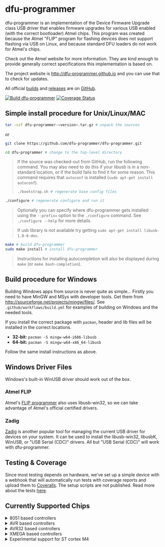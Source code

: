 # dfu-programmer

dfu-programmer is an implementation of the Device Firmware Upgrade class USB driver that enables firmware upgrades for various USB enabled (with the correct bootloader) Atmel chips.
This program was created because the Atmel "FLIP" program for flashing devices does not support flashing via USB on Linux, and because standard DFU loaders do not work for Atmel's chips.

Check out the Atmel website for more information.
They are kind enough to provide generally correct specifications this implementation is based on.

The project website is http://dfu-programmer.github.io and you can use that to check for updates.

All official [builds](https://github.com/dfu-programmer/dfu-programmer/actions) and [releases](https://github.com/dfu-programmer/dfu-programmer/releases) are on [GitHub](https://github.com/dfu-programmer/dfu-programmer).

[![Build dfu-programmer](https://github.com/dfu-programmer/dfu-programmer/actions/workflows/build.yml/badge.svg)](https://github.com/dfu-programmer/dfu-programmer/actions/workflows/build.yml)
[![Coverage Status](https://coveralls.io/repos/github/dfu-programmer/dfu-programmer/badge.svg?branch=master)](https://coveralls.io/github/dfu-programmer/dfu-programmer?branch=master)

## Simple install procedure for Unix/Linux/MAC

```bash
tar -xzf dfu-programmer-<version>.tar.gz # unpack the sources
```

_or_

```bash
git clone https://github.com/dfu-programmer/dfu-programmer.git
```

```bash
cd dfu-programmer # change to the top-level directory
```

> If the source was checked-out from GitHub, run the following command.
> You may also need to do this if your libusb is in a non-standard location, or if the build fails to find it for some reason.
> This command requires that `autoconf` is installed (`sudo apt-get install autoconf`).
> 
> ```bash
> ./bootstrap.sh # regenerate base config files
> ```

```bash
./configure # regenerate configure and run it
```

> Optionally you can specify where dfu-programmer gets installed using the `--prefix=` option to the `./configure` command.
> See `./configure --help` for more details.

> If usb library is not available try getting `sudo apt-get install libusb-1.0-0-dev`.

```bash
make # build dfu-programmer
sudo make install # install dfu-programmer
```

> Instructions for installing autocompletion will also be displayed during `make` (or `make bash-completion`).

## Build procedure for Windows

Building Windows apps from source is never quite as simple...
Firstly you need to have MinGW and MSys with developer tools.
Get them from http://sourceforge.net/projects/mingw/files/.
See `.github/workflows/build.yml` for examples of building on Windows and the needed tools.

If you install the correct package with `pacman`, header and lib files will be installed in the correct locations.

- **32-bit:** `pacman -S mingw-w64-i686-libusb`
- **64-bit:** `pacman -S mingw-w64-x86_64-libusb`

Follow the same install instructions as above.

## Windows Driver Files

Windows's built-in WinUSB driver should work out of the box.

### Atmel FLIP

Atmel's [FLIP programmer](https://www.microchip.com/en-us/development-tool/flip) also uses libusb-win32, so we can take advantage of Atmel's official certified drivers.

### Zadig

[Zadig](https://zadig.akeo.ie) is another popular tool for managing the current USB driver for devices on your system.
It can be used to install the libusb-win32, libusbK, WinUSB, or "USB Serial (CDC)" drivers.
All but "USB Serial (CDC)" will work with dfu-programmer.

## Testing & Coverage

Since most testing depends on hardware, we've set up a simple device with a webhook that will automatically run tests with coverage reports and upload them to [Coveralls](https://coveralls.io/github/dfu-programmer/dfu-programmer).
The setup scripts are not <!-- yet? --> published.
Read more about the tests [here](test/README.md).

## Currently Supported Chips

<details><summary>8051 based controllers</summary>

- at89c51snd1c
- at89c51snd2c
- at89c5130
- at89c5131
- at89c5132

</details>

<details><summary>AVR based controllers</summary>

- at90usb1287
- at90usb1286
- at90usb1287-4k
- at90usb1286-4k
- at90usb647
- at90usb646
- at90usb162
- at90usb82
- atmega32u6
- atmega32u4
- atmega32u2
- atmega16u4
- atmega16u2
- atmega8u2

</details>

<details><summary>AVR32 based controllers</summary>

- at32uc3a0128
- at32uc3a1128
- at32uc3a0256
- at32uc3a1256
- at32uc3a0512
- at32uc3a1512
- at32uc3a0512es
- at32uc3a1512es
- at32uc3a364
- at32uc3a364s
- at32uc3a3128
- at32uc3a3128s
- at32uc3a3256
- at32uc3a3256s
- at32uc3a4256s
- at32uc3b064
- at32uc3b164
- at32uc3b0128
- at32uc3b1128
- at32uc3b0256
- at32uc3b1256
- at32uc3b0256es
- at32uc3b1256es
- at32uc3b0512
- at32uc3b1512
- at32uc3c064
- at32uc3c0128
- at32uc3c0256
- at32uc3c0512
- at32uc3c164
- at32uc3c1128
- at32uc3c1256
- at32uc3c1512
- at32uc3c264
- at32uc3c2128
- at32uc3c2256
- at32uc3c2512

</details>

<details><summary>XMEGA based controllers</summary>

- atxmega64a1u
- atxmega128a1u
- atxmega64a3u
- atxmega128a3u
- atxmega192a3u
- atxmega256a3u
- atxmega16a4u
- atxmega32a4u
- atxmega64a4u
- atxmega128a4u
- atxmega256a3bu
- atxmega64b1
- atxmega128b1
- atxmega64b3
- atxmega128b3
- atxmega64c3
- atxmega128c3
- atxmega256c3
- atxmega384c3
- atxmega16c4
- atxmega32c4

</details>

<details><summary>Experimental support for ST cortex M4</summary>

- stm32f4_B
- stm32f4_C
- stm32f4_E
- stm32f4_G

</details>